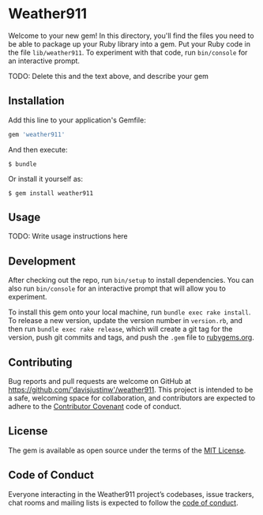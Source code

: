 # Weather911

Welcome to your new gem! In this directory, you'll find the files you need to be able to package up your Ruby library into a gem. Put your Ruby code in the file `lib/weather911`. To experiment with that code, run `bin/console` for an interactive prompt.

TODO: Delete this and the text above, and describe your gem

## Installation

Add this line to your application's Gemfile:

```ruby
gem 'weather911'
```

And then execute:

    $ bundle

Or install it yourself as:

    $ gem install weather911

## Usage

TODO: Write usage instructions here

## Development

After checking out the repo, run `bin/setup` to install dependencies. You can also run `bin/console` for an interactive prompt that will allow you to experiment.

To install this gem onto your local machine, run `bundle exec rake install`. To release a new version, update the version number in `version.rb`, and then run `bundle exec rake release`, which will create a git tag for the version, push git commits and tags, and push the `.gem` file to [rubygems.org](https://rubygems.org).

## Contributing

Bug reports and pull requests are welcome on GitHub at https://github.com/'davisjustinw'/weather911. This project is intended to be a safe, welcoming space for collaboration, and contributors are expected to adhere to the [Contributor Covenant](http://contributor-covenant.org) code of conduct.

## License

The gem is available as open source under the terms of the [MIT License](https://opensource.org/licenses/MIT).

## Code of Conduct

Everyone interacting in the Weather911 project’s codebases, issue trackers, chat rooms and mailing lists is expected to follow the [code of conduct](https://github.com/'davisjustinw'/weather911/blob/master/CODE_OF_CONDUCT.md).
